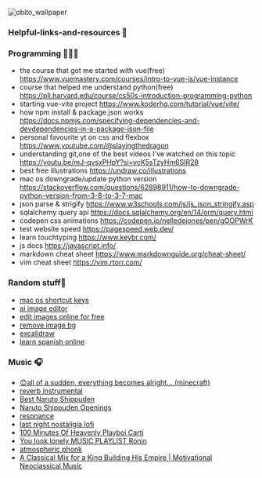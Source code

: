 ![obito_wallpaper](https://github.com/David-code-hub/helpful-links-and-resources/assets/55393687/af409489-2abe-446d-94f4-1b6153b0c852)

### Helpful-links-and-resources 🌱

### Programming 👨🏽‍💻
- the course that got me started with vue(free) https://www.vuemastery.com/courses/intro-to-vue-js/vue-instance
- course that helped me understand python(free) https://pll.harvard.edu/course/cs50s-introduction-programming-python
- starting vue-vite project https://www.koderhq.com/tutorial/vue/vite/
- how npm install & package.json works https://docs.npmjs.com/specifying-dependencies-and-devdependencies-in-a-package-json-file
- personal favourite yt on css and flexbox https://www.youtube.com/@slayingthedragon
- understanding git,one of the best videos I've watched on this topic https://youtu.be/mJ-qvsxPHpY?si=vcK5sTzyHm6SIR28
- best free illustrations https://undraw.co/illustrations
- mac os downgrade/update python version https://stackoverflow.com/questions/62898911/how-to-downgrade-python-version-from-3-8-to-3-7-mac
- json parse & strigify https://www.w3schools.com/js/js_json_stringify.asp
- sqlalchemy query api https://docs.sqlalchemy.org/en/14/orm/query.html
- codepen css animations https://codepen.io/nelledejones/pen/gOOPWrK
- test website speed https://pagespeed.web.dev/
- learn touchtyping https://www.keybr.com/
- js docs https://javascript.info/
- markdown cheat sheet https://www.markdownguide.org/cheat-sheet/
- vim cheat sheet https://vim.rtorr.com/


### Random stuff🦵
- [mac os shortcut keys](https://www.computerworld.com/article/3023544/30-keyboard-shortcuts-mac-users-need-to-know.html)
- [ai image editor](https://ai.nero.com/)
- [edit images online for free](https://www.online-image-editor.com/)
- [remove image bg](https://www.remove.bg/)
- [excalidraw](https://excalidraw.com/)
- [learn spanish online](https://www.spanishdict.com/)

### Music 🎧
- [😊all of a sudden, everything becomes alright... (minecraft)](https://www.youtube.com/watch?v=ANkxRGvl1VY)
- [reverb instrumental](https://youtu.be/d0362-JWEbc?si=kWF8C8KG1tU6tFOM)
- [Best Naruto Shippuden](https://youtu.be/vgOoWTpT73U?si=1CRgxTwgWF2xKPa7)
- [Naruto Shippuden Openings](https://youtu.be/SHTXpNfK2R8?si=wK92Hh1t8I6zgZ8x)
- [resonance](https://www.youtube.com/watch?v=I-P2d5SxlgQ)
- [last night nostaligia lofi](https://www.youtube.com/watch?v=dLmyp3xMsAo)
- [100 Minutes Of Heavenly Playboi Carti](https://www.youtube.com/watch?v=DljzHxC_9i4)
- [You look lonely MUSIC PLAYLIST Ronin](https://www.youtube.com/watch?v=MiKaZFrNZJI&t=2421s)
- [atmospheric phonk](https://www.youtube.com/watch?v=LCj_Ye3BLS8)
- [A Classical Mix for a King Building His Empire | Motivational Neoclassical Music](https://www.youtube.com/watch?v=cgjzjNQqE_c)

